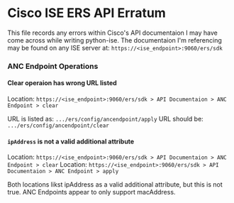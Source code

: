 # Cisco ISE ERS API Erratum

This file records any errors within Cisco's API documentaion I may have come across while writing python-ise. The documentaion I'm referencing may be found on any ISE server at: `https://<ise_endpoint>:9060/ers/sdk`

### ANC Endpoint Operations

#### Clear operaion has wrong URL listed
Location: `https://<ise_endpoint>:9060/ers/sdk > API Documentaion > ANC Endpoint > clear`

URL is listed as: `.../ers/config/ancendpoint/apply`
URL should be: `.../ers/config/ancendpoint/clear`

#### `ipAddress` is not a valid additional attribute
Location: `https://<ise_endpoint>:9060/ers/sdk > API Documentaion > ANC Endpoint > clear`
Location: `https://<ise_endpoint>:9060/ers/sdk > API Documentaion > ANC Endpoint > apply`

Both locations likst ipAddress as a valid additional attribute, but this is not true. ANC Endpoints appear to only support macAddress.